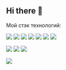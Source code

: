 ## Hi there 👋

Мой стэк технологий:

<img src="https://img.shields.io/badge/Python-1E90FF?style=for-the-badge&logo=python&logoColor=FFFF00"/> <img src="https://img.shields.io/badge/jupyter-FFFFFF?style=for-the-badge&logo=jupyter&logoColor=FFA500"/>
<img src="https://img.shields.io/badge/pandas-FFA500?style=for-the-badge&logo=pandas&logoColor=150458"/>
<img src="https://img.shields.io/badge/numpy-C0C0C0?style=for-the-badge&logo=numpy&logoColor=013243"/>
<img src="https://img.shields.io/badge/scipy-C0C0C0?style=for-the-badge&logo=scipy&logoColor=8CAAE6"/>
<img src="https://img.shields.io/badge/plotly-C0C0C0?style=for-the-badge&logo=plotly&logoColor=3F4F75"/>
<img src="https://img.shields.io/badge/seaborn-4169E1?style=for-the-badge&logo=seaborn&logoColor=4169E1"/>


<img src="https://img.shields.io/badge/postgresql-1E90FF?style=for-the-badge&logo=postgresql&logoColor=0000CD"/> <img src="https://img.shields.io/badge/sqlalchemy-FFFFFF?style=for-the-badge&logo=sqlalchemy&logoColor=D71F00"/>
<img src="https://img.shields.io/badge/mysql-FFA500?style=for-the-badge&logo=mysql&logoColor=4682B4"/>

<img src="https://img.shields.io/badge/НИЯУ МИФИ-000000?style=for-the-badge&logo=adidas&logoColor=FFFFFF"/>




<!--
**BaTOOsay/BaTOOsay** is a ✨ _special_ ✨ repository because its `README.md` (this file) appears on your GitHub profile.

Here are some ideas to get you started:

- 🔭 I’m currently working on ...
- 🌱 I’m currently learning ...
- 👯 I’m looking to collaborate on ...
- 🤔 I’m looking for help with ...
- 💬 Ask me about ...
- 📫 How to reach me: ...
- 😄 Pronouns: ...
- ⚡ Fun fact: ...
-->

